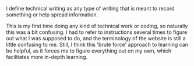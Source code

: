 
I define technical writing as any type of writing that is meant to record something or help spread information.

This is my first time doing any kind of technical work or coding, so naturally this was a bit confusing. I had to refer to instructions several times to figure out what I was supposed to do, and the terminology of the website is still a little confusing to me. Still, I think this 'brute force' approach to learning can be helpful, as it forces me to figure everything out on my own, which facilitates more in-depth learning.
